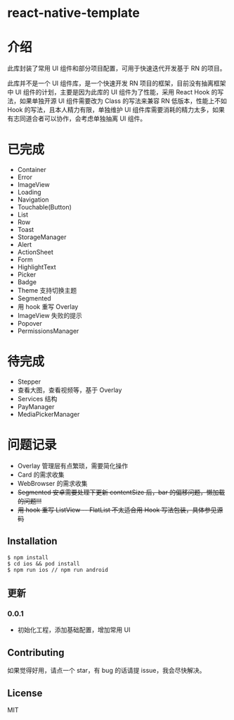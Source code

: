 # react-native-template

# 介绍

此库封装了常用 UI 组件和部分项目配置，可用于快速迭代开发基于 RN 的项目。

此库并不是一个 UI 组件库，是一个快速开发 RN 项目的框架，目前没有抽离框架中 UI 组件的计划，主要是因为此库的 UI 组件为了性能，采用 React Hook 的写法，如果单独开源 UI 组件需要改为 Class 的写法来兼容 RN 低版本，性能上不如 Hook 的写法，且本人精力有限，单独维护 UI 组件库需要消耗的精力太多，如果有志同道合者可以协作，会考虑单独抽离 UI 组件。

# 已完成

- Container
- Error
- ImageView
- Loading
- Navigation
- Touchable(Button)
- List
- Row
- Toast
- StorageManager
- Alert
- ActionSheet
- Form
- HighlightText
- Picker
- Badge
- Theme 支持切换主题
- Segmented
- 用 hook 重写 Overlay
- ImageView 失败的提示
- Popover
- PermissionsManager

# 待完成

- Stepper
- 查看大图，查看视频等，基于 Overlay
- Services 结构
- PayManager
- MediaPickerManager

# 问题记录

- Overlay 管理层有点繁琐，需要简化操作
- Card 的需求收集
- WebBrowser 的需求收集
- ~~Segmented 安卓需要处理下更新 contentSize 后，bar 的偏移问题，懒加载的问题!!!~~
- ~~用 hook 重写 ListView -- FlatList 不太适合用 Hook 写法包装，具体参见源码~~

## Installation

```
$ npm install
$ cd ios && pod install
$ npm run ios // npm run android

```

## 更新

### 0.0.1

- 初始化工程，添加基础配置，增加常用 UI

## Contributing

如果觉得好用，请点一个 star，有 bug 的话请提 issue，我会尽快解决。

## License

MIT
